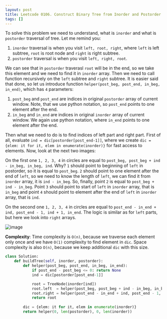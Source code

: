 ```yaml
---
layout: post
title: Leetcode 0106. Construct Binary Tree from Inorder and Postorder Traversal
tags: []
---
```


To solve this problem we need to understand, what is `inorder` and what is `postorder` traversal of tree. Let me remind you:

1. `inorder` traversal is when you visit `left, root, right`, where `left` is left subtree, `root` is root node and `right` is right subtree.
2. `postorder` traversal is when you visit `left, right, root`.

We can see that in `postorder` traverasl `root` will be in the end, so we take this element and we need to find it in `inorder` array. Then we need to call function recursively on the `left` subtree and `right` subtree. It is easier said that done, so let us introduce function `helper(post_beg, post_end, in_beg, in_end)`, which has `4` parameters:
1. `post_beg` and `post_end` are indices in original `postorder` array of current window. Note, that we use python notation, so `post_end` points to one element after the end.
2. `in_beg` and `in_end` are indices in original `inorder` array of current window. We again use python notation, where `in_end` points to one element after the end.

Then what we need to do is to find indices of left part and right part. First of all, evaluate `ind = dic[postorder[post_end-1]]`, where we create `dic = {elem: it for it, elem in enumerate(inorder)}` for fast access to elements. Now, look at the next two images:

On the first one `1, 2, 3, 4` in circles are equal to `post_beg, post_beg + ind - in_beg, in_beg, ind`. Why? `1` should point to beginning of `left` in postorder, so it is equal to `post_beg`. `2` should point to one element after the end of `left`, so we need to know the length of `left`, we can find it from `inorder` array, it is `ind - in_beg`. So, finally, point `2` is equal to `post_beg + ind - in_beg`. Point `3` should point to start of `left` in `inorder` array, that is `in_beg` and point `4` should point to element after the end of `left` in `inorder` array, that is `ind`.

On the second one `1, 2, 3, 4` in circles are equal to `post_end - in_end + ind, post_end - 1, ind + 1, in_end`. The logic is similar as for `left` parts, but here we look into `right` arrays.

![image](https://assets.leetcode.com/users/images/58426c75-056e-4c70-bd52-6adbba56cb70_1595848892.2064395.png)

**Complexity**: Time complexity is `O(n)`, because we traverse each element only once and we have `O(1)` complexity to find element in `dic`. Space complexity is also `O(n)`, because we keep additional `dic` with this size.

```python
class Solution:
    def buildTree(self, inorder, postorder):
        def helper(post_beg, post_end, in_beg, in_end):
            if post_end - post_beg <= 0: return None
            ind = dic[postorder[post_end-1]]

            root = TreeNode(inorder[ind])  
            root.left  = helper(post_beg, post_beg + ind - in_beg, in_beg, ind)
            root.right = helper(post_end - in_end + ind, post_end - 1, ind + 1, in_end)
            return root
        
        dic = {elem: it for it, elem in enumerate(inorder)}  
        return helper(0, len(postorder), 0, len(inorder))
```
